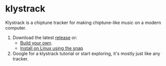 # klystrack

Klystrack is a chiptune tracker for making chiptune-like music on a modern computer.

1. Download the latest [release](https://github.com/kometbomb/klystrack/releases) or: 
    - [Build your own](https://github.com/kometbomb/klystrack/wiki/HowToCompile).
    - [Install on Linux using the snap](https://github.com/kometbomb/klystrack-snap)
2. Google for a klystrack tutorial or start exploring, it's mostly just like any tracker.
